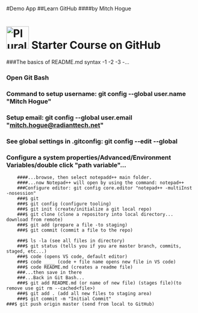 #

#Demo App
##Learn GitHub
####by Mitch Hogue

# <a href='http://pluralsight.com'><img src='https://gillcleerenpluralsight.blob.core.windows.net/files/pluralsight.png' height='60' alt='Pluralsight Logo' /></a> Starter Course on GitHub

###The basics of README.md syntax
-1
-2
-3
-...

### Open Git Bash

### Command to setup username: git config --global user.name "Mitch Hogue"

### Setup email: git config --global user.email "mitch.hogue@radianttech.net"

### See global settings in .gitconfig: git config --edit --global

### Configure a system properties/Advanced/Environment Variables/double click "path variable"...

    	####...browse, then select notepadd++ main folder.
    	####...now Notepad++ will open by using the command: notepad++
    	###Configure editor: git config core.editor "notepad++ -multiInst -nosession"
    	###$ git
    	###$ git config (configure tooling)
    	###$ git init (create/initialize a git local repo)
    	###$ git clone (clone a repository into local directory... download from remote)
    	###$ git add (prepare a file -to staging)
    	###$ git commit (commit a file to the repo)

    	###$ ls -la (see all files in directory)
    	###$ git status (tells you if you are master branch, commits, staged, etc...)
    	###$ code (opens VS code, default editor)
    	###$ code ____ (code + file name opens new file in VS code)
    	###$ code README.md (creates a readme file)
    	###...then save in there
    	###...Back in Git Bash...
    	###$ git add README.md (or name of new file) (stages file)(to remove use git rm --cached<file>)
    	###$ git add . (add all new files to staging area)
    	###$ git commit -m "Initial Commit"
    ###$ git push origin master (send from local to GitHub)
